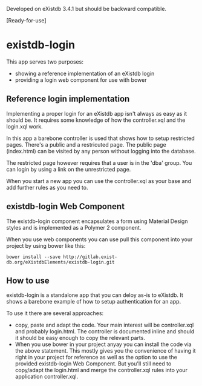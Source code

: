 Developed on eXistdb 3.4.1 but should be backward compatible.

[Ready-for-use]

# existdb-login


This app serves two purposes:
 * showing a reference implementation of an eXistdb login
 * providing a login web component for use with bower
 
## Reference login implementation

Implementing a proper login for an eXistdb app isn't always as easy as it 
should be. It requires some knowledge of how the controller.xql and the
login.xql work.

In this app a barebone controller is used that shows how to setup restricted pages.
There's a public and a restricuted page. The public page (index.html) can be visited
by any person without logging into the database.

The restricted page however requires that a user is in the 'dba' group. You can login by using a link on 
the unrestricted page. 

When you start a new app you can use the controller.xql as your base and add
further rules as you need to.

## existdb-login Web Component

The existdb-login component encapsulates a form using Material Design styles and
is implemented as a Polymer 2 component. 

When you use web components you can use pull this component into your project by using
bower like this:

```
bower install --save http://gitlab.exist-db.org/eXistdbElements/existdb-login.git
```

## How to use

existdb-login is a standalone app that you can deloy as-is to eXistdb. It shows a barebone example of how to setup
authentication for an app. 

To use it there are several approaches:
 * copy, paste and adapt the code. Your main interest will be controller.xql and probably login.html. The controller
   is documented inline and should it should be easy enough to copy the relevant parts.
 * When you use bower in your project anyay you can install the code via the above statement. This mostly gives
 you the convenience of having it right in your project for reference as well as the option to use the 
 provided existdb-login Web Component. But you'll still need to copy/adapt the login.html and merge the controller.xql rules
 into your application controller.xql. 


